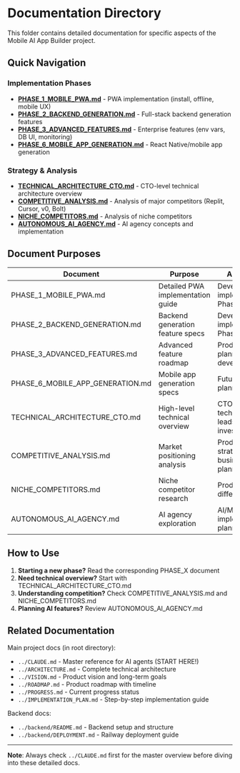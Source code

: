 # Documentation Directory

This folder contains detailed documentation for specific aspects of the Mobile AI App Builder project.

## Quick Navigation

### Implementation Phases

- **[PHASE_1_MOBILE_PWA.md](./PHASE_1_MOBILE_PWA.md)** - PWA implementation (install, offline, mobile UX)
- **[PHASE_2_BACKEND_GENERATION.md](./PHASE_2_BACKEND_GENERATION.md)** - Full-stack backend generation features
- **[PHASE_3_ADVANCED_FEATURES.md](./PHASE_3_ADVANCED_FEATURES.md)** - Enterprise features (env vars, DB UI, monitoring)
- **[PHASE_6_MOBILE_APP_GENERATION.md](./PHASE_6_MOBILE_APP_GENERATION.md)** - React Native/mobile app generation

### Strategy & Analysis

- **[TECHNICAL_ARCHITECTURE_CTO.md](./TECHNICAL_ARCHITECTURE_CTO.md)** - CTO-level technical architecture overview
- **[COMPETITIVE_ANALYSIS.md](./COMPETITIVE_ANALYSIS.md)** - Analysis of major competitors (Replit, Cursor, v0, Bolt)
- **[NICHE_COMPETITORS.md](./NICHE_COMPETITORS.md)** - Analysis of niche competitors
- **[AUTONOMOUS_AI_AGENCY.md](./AUTONOMOUS_AI_AGENCY.md)** - AI agency concepts and implementation

## Document Purposes

| Document | Purpose | Audience |
|----------|---------|----------|
| PHASE_1_MOBILE_PWA.md | Detailed PWA implementation guide | Developers implementing Phase 1 |
| PHASE_2_BACKEND_GENERATION.md | Backend generation feature specs | Developers implementing Phase 2 |
| PHASE_3_ADVANCED_FEATURES.md | Advanced feature roadmap | Product planning, developers |
| PHASE_6_MOBILE_APP_GENERATION.md | Mobile app generation specs | Future phase planning |
| TECHNICAL_ARCHITECTURE_CTO.md | High-level technical overview | CTOs, technical leads, investors |
| COMPETITIVE_ANALYSIS.md | Market positioning analysis | Product strategy, business planning |
| NICHE_COMPETITORS.md | Niche competitor research | Product differentiation |
| AUTONOMOUS_AI_AGENCY.md | AI agency exploration | AI/ML implementation planning |

## How to Use

1. **Starting a new phase?** Read the corresponding PHASE_X document
2. **Need technical overview?** Start with TECHNICAL_ARCHITECTURE_CTO.md
3. **Understanding competition?** Check COMPETITIVE_ANALYSIS.md and NICHE_COMPETITORS.md
4. **Planning AI features?** Review AUTONOMOUS_AI_AGENCY.md

## Related Documentation

Main project docs (in root directory):
- `../CLAUDE.md` - Master reference for AI agents (START HERE!)
- `../ARCHITECTURE.md` - Complete technical architecture
- `../VISION.md` - Product vision and long-term goals
- `../ROADMAP.md` - Product roadmap with timeline
- `../PROGRESS.md` - Current progress status
- `../IMPLEMENTATION_PLAN.md` - Step-by-step implementation guide

Backend docs:
- `../backend/README.md` - Backend setup and structure
- `../backend/DEPLOYMENT.md` - Railway deployment guide

---

**Note**: Always check `../CLAUDE.md` first for the master overview before diving into these detailed docs.
